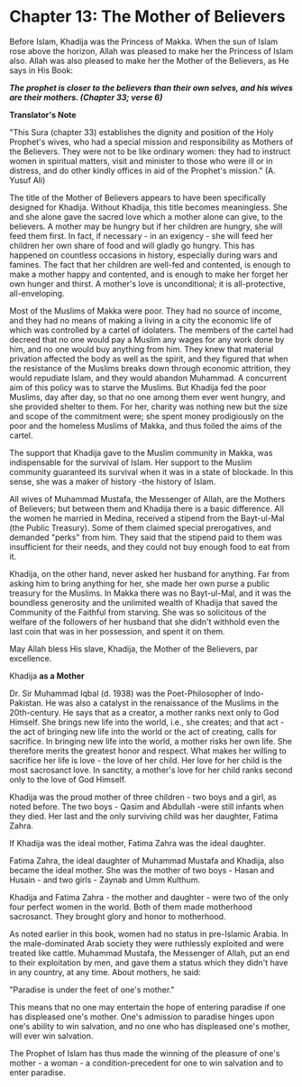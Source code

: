 Chapter 13: The Mother of Believers
===================================

Before Islam, Khadija was the Princess of Makka. When the sun of Islam
rose above the horizon, Allah was pleased to make her the Princess of
Islam also. Allah was also pleased to make her the Mother of the
Believers, as He says in His Book:

***The prophet is closer to the believers than their own selves, and his
wives are their mothers. (Chapter 33; verse 6)***

**Translator's Note**

"This Sura (chapter 33) establishes the dignity and position of the Holy
Prophet's wives, who had a special mission and responsibility as Mothers
of the Believers. They were not to be like ordinary women: they had to
instruct women in spiritual matters, visit and minister to those who
were ill or in distress, and do other kindly offices in aid of the
Prophet's mission." (A. Yusuf Ali)

The title of the Mother of Believers appears to have been specifically
designed for Khadija. Without Khadija, this title becomes meaningless.
She and she alone gave the sacred love which a mother alone can give, to
the believers. A mother may be hungry but if her children are hungry,
she will feed them first. In fact, if necessary - in an exigency - she
will feed her children her own share of food and will gladly go hungry.
This has happened on countless occasions in history, especially during
wars and famines. The fact that her children are well-fed and contented,
is enough to make a mother happy and contented, and is enough to make
her forget her own hunger and thirst. A mother's love is unconditional;
it is all-protective, all-enveloping.

Most of the Muslims of Makka were poor. They had no source of income,
and they had no means of making a living in a city the economic life of
which was controlled by a cartel of idolaters. The members of the cartel
had decreed that no one would pay a Muslim any wages for any work done
by him, and no one would buy anything from him. They knew that material
privation affected the body as well as the spirit, and they figured that
when the resistance of the Muslims breaks down through economic
attrition, they would repudiate Islam, and they would abandon Muhammad.
A concurrent aim of this policy was to starve the Muslims. But Khadija
fed the poor Muslims, day after day, so that no one among them ever went
hungry, and she provided shelter to them. For her, charity was nothing
new but the size and scope of the commitment were; she spent money
prodigiously on the poor and the homeless Muslims of Makka, and thus
foiled the aims of the cartel.

The support that Khadija gave to the Muslim community in Makka, was
indispensable for the survival of Islam. Her support to the Muslim
community guaranteed its survival when it was in a state of blockade. In
this sense, she was a maker of history -the history of Islam.

All wives of Muhammad Mustafa, the Messenger of Allah, are the Mothers
of Believers; but between them and Khadija there is a basic difference.
All the women he married in Medina, received a stipend from the
Bayt-ul-Mal (the Public Treasury). Some of them claimed special
prerogatives, and demanded "perks" from him. They said that the stipend
paid to them was insufficient for their needs, and they could not buy
enough food to eat from it.

Khadija, on the other hand, never asked her husband for anything. Far
from asking him to bring anything for her, she made her own purse a
public treasury for the Muslims. In Makka there was no Bayt-ul-Mal, and
it was the boundless generosity and the unlimited wealth of Khadija that
saved the Community of the Faithful from starving. She was so solicitous
of the welfare of the followers of her husband that she didn't withhold
even the last coin that was in her possession, and spent it on them.

May Allah bless His slave, Khadija, the Mother of the Believers, par
excellence.

Khadija **as a Mother**

Dr. Sir Muhammad Iqbal (d. 1938) was the Poet-Philosopher of
Indo-Pakistan. He was also a catalyst in the renaissance of the Muslims
in the 20th-century. He says that as a creator, a mother ranks next only
to God Himself. She brings new life into the world, i.e., she creates;
and that act - the act of bringing new life into the world or the act of
creating, calls for sacrifice. In bringing new life into the world, a
mother risks her own life. She therefore merits the greatest honor and
respect. What makes her willing to sacrifice her life is love - the love
of her child. Her love for her child is the most sacrosanct love. In
sanctity, a mother's love for her child ranks second only to the love of
God Himself.

Khadija was the proud mother of three children - two boys and a girl, as
noted before. The two boys - Qasim and Abdullah -were still infants when
they died. Her last and the only surviving child was her daughter,
Fatima Zahra.

If Khadija was the ideal mother, Fatima Zahra was the ideal daughter.

Fatima Zahra, the ideal daughter of Muhammad Mustafa and Khadija, also
became the ideal mother. She was the mother of two boys - Hasan and
Husain - and two girls - Zaynab and Umm Kulthum.

Khadija and Fatima Zahra - the mother and daughter - were two of the
only four perfect women in the world. Both of them made motherhood
sacrosanct. They brought glory and honor to motherhood.

As noted earlier in this book, women had no status in pre-Islamic
Arabia. In the male-dominated Arab society they were ruthlessly
exploited and were treated like cattle. Muhammad Mustafa, the Messenger
of Allah, put an end to their exploitation by men, and gave them a
status which they didn't have in any country, at any time. About
mothers, he said:

"Paradise is under the feet of one's mother."

This means that no one may entertain the hope of entering paradise if
one has displeased one's mother. One's admission to paradise hinges upon
one's ability to win salvation, and no one who has displeased one's
mother, will ever win salvation.

The Prophet of Islam has thus made the winning of the pleasure of one's
mother - a woman - a condition-precedent for one to win salvation and to
enter paradise.


